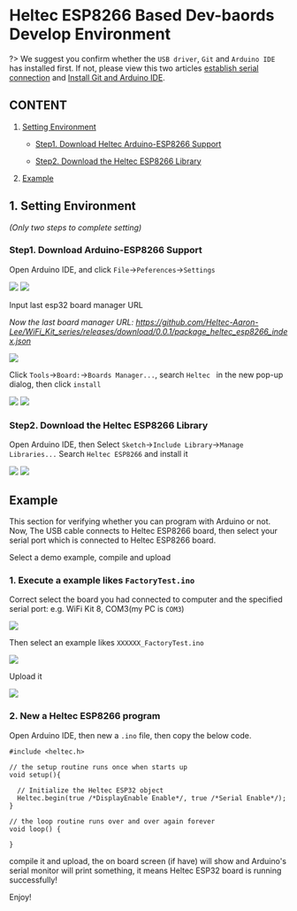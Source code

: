 # Heltec ESP8266 Based Dev-baords Develop Environment

?> We suggest you confirm whether the `USB driver`, `Git` and `Arduino IDE` has installed first. If not, please view this two articles [establish serial connection](/en/related_documents/establish_serial_connection) and [Install Git and Arduino IDE](/en/related_documents/how_to_install_git_and_arduino).

## CONTENT

1. [Setting Environment](#setting-environment)

    - [Step1. Download Heltec Arduino-ESP8266 Support](#step1-download-arduino-esp8266-support)

    - [Step2. Download the Heltec ESP8266 Library](#step2-download-the-heltec-esp8266-library)

2. [Example](#example)

## 1. Setting Environment

*(Only two steps to complete setting)*

### Step1. Download Arduino-ESP8266 Support

Open Arduino IDE, and click `File`->`Peferences`->`Settings`

<img src="img/how_to_install_esp8266_Arduino/01.png">

<img src="img/how_to_install_esp8266_Arduino/02.png">

Input last esp32 board manager URL

*Now the last board manager URL: https://github.com/Heltec-Aaron-Lee/WiFi_Kit_series/releases/download/0.0.1/package_heltec_esp8266_index.json*

<img src="img/how_to_install_esp8266_Arduino/03.png">

Click `Tools`->`Board:`->`Boards Manager...`, search `Heltec ` in the new pop-up dialog, then click `install`

<img src="img/how_to_install_esp8266_Arduino/04.png">

<img src="img/how_to_install_esp8266_Arduino/05.png">

### Step2. Download the Heltec ESP8266 Library

Open Arduino IDE, then Select `Sketch`->`Include Library`->`Manage Libraries...`
Search `Heltec ESP8266` and install it

<img src="img/how_to_install_esp8266_Arduino/06.png">

<img src="img/how_to_install_esp8266_Arduino/07.jpg">


## Example

This section for verifying whether you can program with Arduino or not. Now, The USB cable connects to Heltec ESP8266 board, then select your serial port which is connected to Heltec ESP8266 board.

Select a demo example, compile and upload

### 1. Execute a example likes `FactoryTest.ino`

Correct select the board you had connected to computer and the specified serial port: e.g. WiFi Kit 8, COM3(my PC is `COM3`)

<img src="img/how_to_install_esp8266_Arduino/08.png">

Then select an example likes `XXXXXX_FactoryTest.ino`

<img src="img/how_to_install_esp8266_Arduino/09.png">

Upload it

<img src="img/how_to_install_esp8266_Arduino/10.png">

### 2. New a Heltec ESP8266 program

Open Arduino IDE, then new a `.ino` file, then copy the below code.

```arduino
#include <heltec.h>

// the setup routine runs once when starts up
void setup(){

  // Initialize the Heltec ESP32 object
  Heltec.begin(true /*DisplayEnable Enable*/, true /*Serial Enable*/);
}

// the loop routine runs over and over again forever
void loop() {

}
```

compile it and upload, the on board screen (if have) will show and Arduino's serial monitor will print something, it means Heltec ESP32 board is running successfully!

Enjoy!

